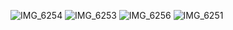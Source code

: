 ![IMG_6254](https://github.com/hosseinmahdiian/Blog/assets/108767623/93a154f0-2629-44f1-99f9-780a0d22ee26)
![IMG_6253](https://github.com/hosseinmahdiian/Blog/assets/108767623/5e6894b6-456a-4f92-a250-e46421598a40)
![IMG_6256](https://github.com/hosseinmahdiian/Blog/assets/108767623/0e4afaf1-cb33-4813-9a69-da1da5c01bbe)
![IMG_6251](https://github.com/hosseinmahdiian/Blog/assets/108767623/3a891a4e-83a3-4cd0-a807-ca18d23ee9af)
